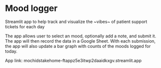 # Mood logger
Streamlit app to help track and visualize the ~vibes~ of patient support tickets for each day

The app allows user to select an mood, optionally add a note, and submit it. The app will then record the data in a Google Sheet. With each submission, the app will also update a bar graph with counts of the moods logged for today.

App link: mochidstakehome-ftappz5e3itwp2daaidkxgv.streamlit.app

